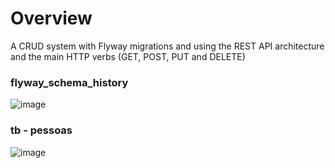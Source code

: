 # Overview

A CRUD system with Flyway migrations and using the REST API architecture and the main HTTP verbs (GET, POST, PUT and DELETE)

### flyway_schema_history
![image](https://user-images.githubusercontent.com/56695817/168970657-49d66fdd-a31d-49fe-b36a-d5b13d75373c.png)

### tb - pessoas
![image](https://user-images.githubusercontent.com/56695817/168971126-ee07ee0a-2a05-45f5-b05c-0180948c3e42.png)

